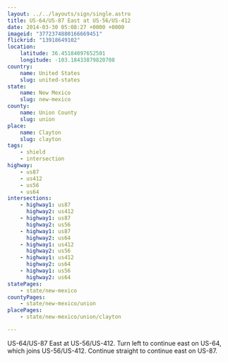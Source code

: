 ```yaml
---
layout: ../../layouts/sign/single.astro
title: US-64/US-87 East at US-56/US-412
date: 2014-03-30 05:08:27 +0000 +0000
imageid: "3772374880166669451"
flickrid: "13918649102"
location:
    latitude: 36.45184097652501
    longitude: -103.18433879820708
country:
    name: United States
    slug: united-states
state:
    name: New Mexico
    slug: new-mexico
county:
    name: Union County
    slug: union
place:
    name: Clayton
    slug: clayton
tags:
    - shield
    - intersection
highway:
    - us87
    - us412
    - us56
    - us64
intersections:
    - highway1: us87
      highway2: us412
    - highway1: us87
      highway2: us56
    - highway1: us87
      highway2: us64
    - highway1: us412
      highway2: us56
    - highway1: us412
      highway2: us64
    - highway1: us56
      highway2: us64
statePages:
    - state/new-mexico
countyPages:
    - state/new-mexico/union
placePages:
    - state/new-mexico/union/clayton

---
```

US-64/US-87 East at US-56/US-412.  Turn left to continue east on US-64, which joins US-56/US-412.  Continue straight to continue east on US-87.